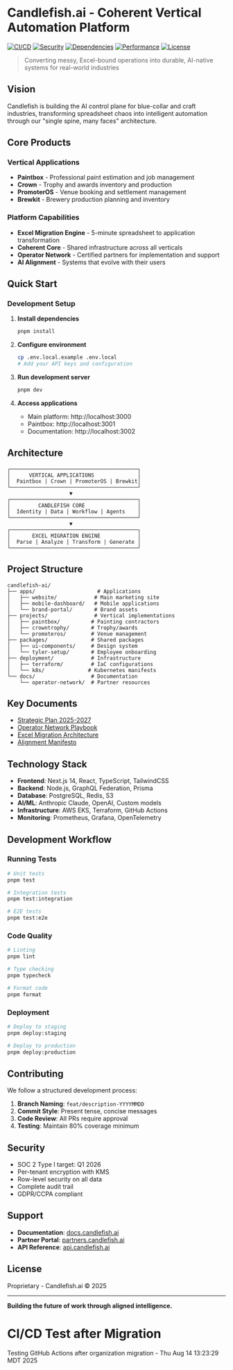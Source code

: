 # Candlefish.ai - Coherent Vertical Automation Platform

[![CI/CD](https://github.com/candlefish-ai/candlefish-ai/actions/workflows/monorepo-ci.yml/badge.svg)](https://github.com/candlefish-ai/candlefish-ai/actions/workflows/monorepo-ci.yml)
[![Security](https://github.com/candlefish-ai/candlefish-ai/actions/workflows/auto-security.yml/badge.svg)](https://github.com/candlefish-ai/candlefish-ai/actions/workflows/auto-security.yml)
[![Dependencies](https://github.com/candlefish-ai/candlefish-ai/actions/workflows/auto-dependencies.yml/badge.svg)](https://github.com/candlefish-ai/candlefish-ai/actions/workflows/auto-dependencies.yml)
[![Performance](https://github.com/candlefish-ai/candlefish-ai/actions/workflows/auto-performance.yml/badge.svg)](https://github.com/candlefish-ai/candlefish-ai/actions/workflows/auto-performance.yml)
[![License](https://img.shields.io/badge/license-Proprietary-blue.svg)](LICENSE)

> Converting messy, Excel-bound operations into durable, AI-native systems for real-world industries

## Vision

Candlefish is building the AI control plane for blue-collar and craft industries, transforming spreadsheet chaos into intelligent automation through our "single spine, many faces" architecture.

## Core Products

### Vertical Applications
- **Paintbox** - Professional paint estimation and job management
- **Crown** - Trophy and awards inventory and production
- **PromoterOS** - Venue booking and settlement management  
- **Brewkit** - Brewery production planning and inventory

### Platform Capabilities
- **Excel Migration Engine** - 5-minute spreadsheet to application transformation
- **Coherent Core** - Shared infrastructure across all verticals
- **Operator Network** - Certified partners for implementation and support
- **AI Alignment** - Systems that evolve with their users

## Quick Start

### Development Setup

1. **Install dependencies**
   ```bash
   pnpm install
   ```

2. **Configure environment**
   ```bash
   cp .env.local.example .env.local
   # Add your API keys and configuration
   ```

3. **Run development server**
   ```bash
   pnpm dev
   ```

4. **Access applications**
   - Main platform: http://localhost:3000
   - Paintbox: http://localhost:3001
   - Documentation: http://localhost:3002

## Architecture

```
┌─────────────────────────────────────────┐
│      VERTICAL APPLICATIONS              │
│  Paintbox | Crown | PromoterOS | Brewkit│
└─────────────────────────────────────────┘
                    ▼
┌─────────────────────────────────────────┐
│         CANDLEFISH CORE                 │
│  Identity | Data | Workflow | Agents    │
└─────────────────────────────────────────┘
                    ▼
┌─────────────────────────────────────────┐
│       EXCEL MIGRATION ENGINE            │
│  Parse | Analyze | Transform | Generate │
└─────────────────────────────────────────┘
```

## Project Structure

```
candlefish-ai/
├── apps/                    # Applications
│   ├── website/            # Main marketing site
│   ├── mobile-dashboard/   # Mobile applications
│   └── brand-portal/       # Brand assets
├── projects/               # Vertical implementations
│   ├── paintbox/          # Painting contractors
│   ├── crowntrophy/       # Trophy/awards
│   └── promoteros/        # Venue management
├── packages/              # Shared packages
│   ├── ui-components/     # Design system
│   └── tyler-setup/       # Employee onboarding
├── deployment/            # Infrastructure
│   ├── terraform/         # IaC configurations
│   └── k8s/              # Kubernetes manifests
└── docs/                  # Documentation
    └── operator-network/  # Partner resources
```

## Key Documents

- [Strategic Plan 2025-2027](./STRATEGY_2025.md)
- [Operator Network Playbook](./OPERATOR_NETWORK_PLAYBOOK.md)
- [Excel Migration Architecture](./EXCEL_MIGRATION_ARCHITECTURE.md)
- [Alignment Manifesto](./ALIGNMENT_MANIFESTO.md)

## Technology Stack

- **Frontend**: Next.js 14, React, TypeScript, TailwindCSS
- **Backend**: Node.js, GraphQL Federation, Prisma
- **Database**: PostgreSQL, Redis, S3
- **AI/ML**: Anthropic Claude, OpenAI, Custom models
- **Infrastructure**: AWS EKS, Terraform, GitHub Actions
- **Monitoring**: Prometheus, Grafana, OpenTelemetry

## Development Workflow

### Running Tests
```bash
# Unit tests
pnpm test

# Integration tests
pnpm test:integration

# E2E tests
pnpm test:e2e
```

### Code Quality
```bash
# Linting
pnpm lint

# Type checking
pnpm typecheck

# Format code
pnpm format
```

### Deployment
```bash
# Deploy to staging
pnpm deploy:staging

# Deploy to production
pnpm deploy:production
```

## Contributing

We follow a structured development process:

1. **Branch Naming**: `feat/description-YYYYMMDD`
2. **Commit Style**: Present tense, concise messages
3. **Code Review**: All PRs require approval
4. **Testing**: Maintain 80% coverage minimum

## Security

- SOC 2 Type I target: Q1 2026
- Per-tenant encryption with KMS
- Row-level security on all data
- Complete audit trail
- GDPR/CCPA compliant

## Support

- **Documentation**: [docs.candlefish.ai](https://docs.candlefish.ai)
- **Partner Portal**: [partners.candlefish.ai](https://partners.candlefish.ai)
- **API Reference**: [api.candlefish.ai](https://api.candlefish.ai)

## License

Proprietary - Candlefish.ai © 2025

---

**Building the future of work through aligned intelligence.**
# CI/CD Test after Migration

Testing GitHub Actions after organization migration - Thu Aug 14 13:23:29 MDT 2025
